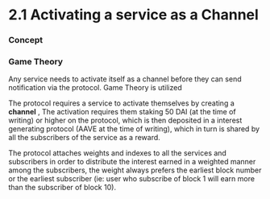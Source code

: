 # 2.1 Activating a service as a Channel

### Concept

### Game Theory

Any service needs to activate itself as a channel before they can send notification via the protocol. Game Theory is utilized 

The protocol requires a service to activate themselves by creating a **channel** , The activation requires them staking 50 DAI \(at the time of writing\) or higher on the protocol, which is then deposited in a interest generating protocol \(AAVE at the time of writing\), which in turn is shared by all the subscribers of the service as a reward. 

The protocol attaches weights and indexes to all the services and subscribers in order to distribute the interest earned in a weighted manner among the subscribers, the weight always prefers the earliest block number or the earliest subscriber \(ie: user who subscribe of block 1 will earn more than the subscriber of block 10\).

